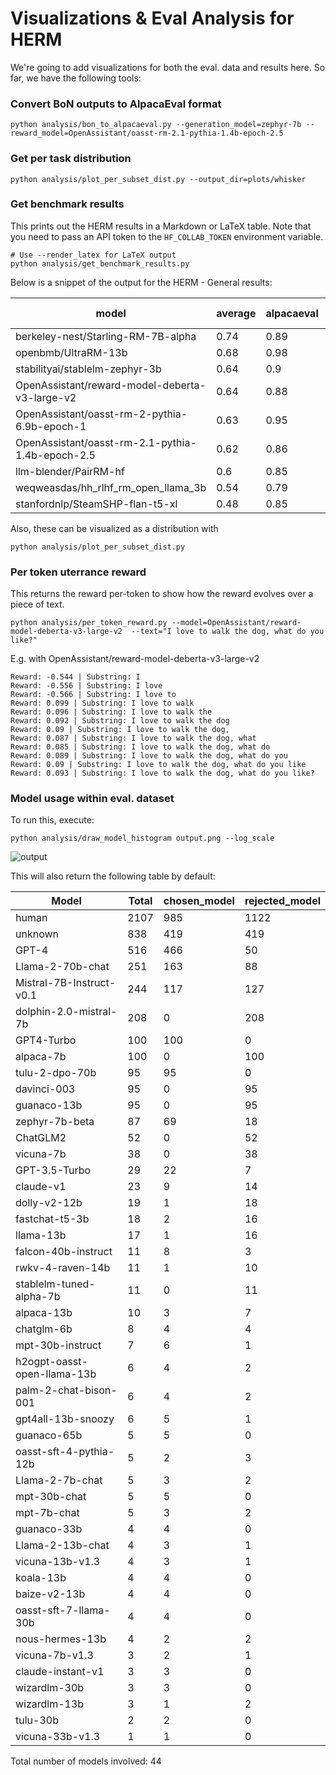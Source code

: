 # Visualizations & Eval Analysis for HERM

We're going to add visualizations for both the eval. data and results here.
So far, we have the following tools:

### Convert BoN outputs to AlpacaEval format
```
python analysis/bon_to_alpacaeval.py --generation_model=zephyr-7b --reward_model=OpenAssistant/oasst-rm-2.1-pythia-1.4b-epoch-2.5
```

### Get per task distribution
```
python analysis/plot_per_subset_dist.py --output_dir=plots/whisker
```

### Get benchmark results
This prints out the HERM results in a Markdown or LaTeX table. Note that you need to pass an API token to the `HF_COLLAB_TOKEN` environment variable.
```
# Use --render_latex for LaTeX output
python analysis/get_benchmark_results.py
```

Below is a snippet of the output for the HERM - General results:

| model                                            |   average |   alpacaeval |   mt-bench |   llmbar |   refusals |    hep |
|--------------------------------------------------|-----------|--------------|------------|----------|------------|--------|
| berkeley-nest/Starling-RM-7B-alpha               |      0.74 |         0.89 |       0.84 |     0.45 |       0.7  |   0.8  |
| openbmb/UltraRM-13b                              |      0.68 |         0.98 |       0.93 |     0.54 |       0.08 |   0.86 |
| stabilityai/stablelm-zephyr-3b                   |      0.64 |         0.9  |       0.84 |     0.52 |       0.3  |     |
| OpenAssistant/reward-model-deberta-v3-large-v2   |      0.64 |         0.88 |       0.81 |     0.25 |       0.61 |   0.65 |
| OpenAssistant/oasst-rm-2-pythia-6.9b-epoch-1     |      0.63 |         0.95 |       0.78 |     0.36 |       0.42 |     |
| OpenAssistant/oasst-rm-2.1-pythia-1.4b-epoch-2.5 |      0.62 |         0.86 |       0.79 |     0.5  |       0.35 |     |
| llm-blender/PairRM-hf                            |      0.6  |         0.85 |       0.86 |     0.53 |       0.13 |   0.64 |
| weqweasdas/hh_rlhf_rm_open_llama_3b              |      0.54 |         0.79 |       0.72 |     0.41 |       0.22 |     |
| stanfordnlp/SteamSHP-flan-t5-xl                  |      0.48 |         0.85 |       0.7  |     0.38 |       0.01 |   0.48 |

Also, these can be visualized as a distribution with
```
python analysis/plot_per_subset_dist.py
```


### Per token uterrance reward
This returns the reward per-token to show how the reward evolves over a piece of text.
```
python analysis/per_token_reward.py --model=OpenAssistant/reward-model-deberta-v3-large-v2  --text="I love to walk the dog, what do you like?"
```
E.g. with OpenAssistant/reward-model-deberta-v3-large-v2
```
Reward: -0.544 | Substring: I
Reward: -0.556 | Substring: I love
Reward: -0.566 | Substring: I love to
Reward: 0.099 | Substring: I love to walk
Reward: 0.096 | Substring: I love to walk the
Reward: 0.092 | Substring: I love to walk the dog
Reward: 0.09 | Substring: I love to walk the dog,
Reward: 0.087 | Substring: I love to walk the dog, what
Reward: 0.085 | Substring: I love to walk the dog, what do
Reward: 0.089 | Substring: I love to walk the dog, what do you
Reward: 0.09 | Substring: I love to walk the dog, what do you like
Reward: 0.093 | Substring: I love to walk the dog, what do you like?
```
### Model usage within eval. dataset
To run this, execute:
```
python analysis/draw_model_histogram output.png --log_scale
```
![output](https://github.com/allenai/herm/assets/10695622/e5aa4c0f-83de-4997-8307-f49c22456671)

This will also return the following table by default:

| Model | Total | chosen_model | rejected_model |
| --- | --- | --- | --- |
| human | 2107 | 985 | 1122 |
| unknown | 838 | 419 | 419 |
| GPT-4 | 516 | 466 | 50 |
| Llama-2-70b-chat | 251 | 163 | 88 |
| Mistral-7B-Instruct-v0.1 | 244 | 117 | 127 |
| dolphin-2.0-mistral-7b | 208 | 0 | 208 |
| GPT4-Turbo | 100 | 100 | 0 |
| alpaca-7b | 100 | 0 | 100 |
| tulu-2-dpo-70b | 95 | 95 | 0 |
| davinci-003 | 95 | 0 | 95 |
| guanaco-13b | 95 | 0 | 95 |
| zephyr-7b-beta | 87 | 69 | 18 |
| ChatGLM2 | 52 | 0 | 52 |
| vicuna-7b | 38 | 0 | 38 |
| GPT-3.5-Turbo | 29 | 22 | 7 |
| claude-v1 | 23 | 9 | 14 |
| dolly-v2-12b | 19 | 1 | 18 |
| fastchat-t5-3b | 18 | 2 | 16 |
| llama-13b | 17 | 1 | 16 |
| falcon-40b-instruct | 11 | 8 | 3 |
| rwkv-4-raven-14b | 11 | 1 | 10 |
| stablelm-tuned-alpha-7b | 11 | 0 | 11 |
| alpaca-13b | 10 | 3 | 7 |
| chatglm-6b | 8 | 4 | 4 |
| mpt-30b-instruct | 7 | 6 | 1 |
| h2ogpt-oasst-open-llama-13b | 6 | 4 | 2 |
| palm-2-chat-bison-001 | 6 | 4 | 2 |
| gpt4all-13b-snoozy | 6 | 5 | 1 |
| guanaco-65b | 5 | 5 | 0 |
| oasst-sft-4-pythia-12b | 5 | 2 | 3 |
| Llama-2-7b-chat | 5 | 3 | 2 |
| mpt-30b-chat | 5 | 5 | 0 |
| mpt-7b-chat | 5 | 3 | 2 |
| guanaco-33b | 4 | 4 | 0 |
| Llama-2-13b-chat | 4 | 3 | 1 |
| vicuna-13b-v1.3 | 4 | 3 | 1 |
| koala-13b | 4 | 4 | 0 |
| baize-v2-13b | 4 | 4 | 0 |
| oasst-sft-7-llama-30b | 4 | 4 | 0 |
| nous-hermes-13b | 4 | 2 | 2 |
| vicuna-7b-v1.3 | 3 | 2 | 1 |
| claude-instant-v1 | 3 | 3 | 0 |
| wizardlm-30b | 3 | 3 | 0 |
| wizardlm-13b | 3 | 1 | 2 |
| tulu-30b | 2 | 2 | 0 |
| vicuna-33b-v1.3 | 1 | 1 | 0 |

Total number of models involved: 44
